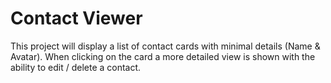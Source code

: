 # Contact Viewer

This project will display a list of contact cards with minimal details (Name & Avatar). When clicking on the card a more detailed view is shown with the ability to edit / delete a contact.
